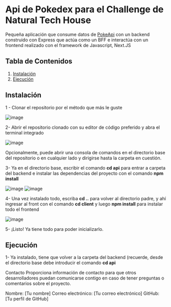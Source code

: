 # Api de Pokedex para el Challenge de Natural Tech House

Pequeña aplicación que consume datos de [PokeApi](https://pokeapi.co/) con un backend construido con Express que actúa como un BFF e interactúa con un frontend realizado con el framework de Javascript, Next.JS

## Tabla de Contenidos

1. [Instalación](#instalación)
2. [Ejecución](#ejecución)


## Instalación

1 - Clonar el repositorio por el método que más le guste

![image](https://github.com/cubo1991/challengeNatural/assets/51756722/6c5c447c-601e-4d38-9a53-7adddb2b26f4)

2- Abrir el repositorio clonado con su editor de código preferido y abra el terminal integrado

![image](https://github.com/cubo1991/challengeNatural/assets/51756722/7b0a1ef0-9451-4a42-8ea1-7c80db1d5da1)

Opcionalmente, puede abrir una consola de comandos en el directorio base del repositorio o en cualquier lado y dirigirse hasta la carpeta en cuestión.

3- Ya en el directorio base, escribir el comando **cd api** para entrar a carpeta del backend e instalar las dependencias del proyecto con el comando **npm install**

![image](https://github.com/cubo1991/challengeNatural/assets/51756722/d15a7bd3-3238-4f93-bccc-1fb68306acc0)
![image](https://github.com/cubo1991/challengeNatural/assets/51756722/862090d3-7ef9-4421-893b-1ce9baed4820)

4- Una vez instalado todo, escriba **cd ..** para volver al directorio padre, y ahí ingresar al front con el comando **cd client** y luego  **npm install** para instalar todo el frontend

![image](https://github.com/cubo1991/challengeNatural/assets/51756722/f8f1f91b-aca9-487d-a06c-21f26524ae82)


5- ¡Listo! Ya tiene todo para poder inicializarlo.


## Ejecución
1- Ya instalado, tiene que volver a la carpeta del backend (recuerde, desde el directorio base debe introducir el comando **cd api** 

Contacto
Proporciona información de contacto para que otros desarrolladores puedan comunicarse contigo en caso de tener preguntas o comentarios sobre el proyecto.

Nombre: [Tu nombre]
Correo electrónico: [Tu correo electrónico]
GitHub: [Tu perfil de GitHub]
